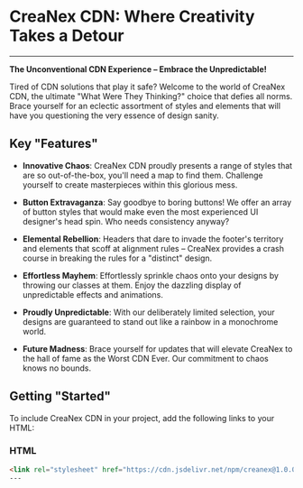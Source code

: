# CreaNex CDN: Where Creativity Takes a Detour

---

**The Unconventional CDN Experience – Embrace the Unpredictable!**

Tired of CDN solutions that play it safe? Welcome to the world of CreaNex CDN, the ultimate "What Were They Thinking?" choice that defies all norms. Brace yourself for an eclectic assortment of styles and elements that will have you questioning the very essence of design sanity.

## Key "Features"

- **Innovative Chaos**: CreaNex CDN proudly presents a range of styles that are so out-of-the-box, you'll need a map to find them. Challenge yourself to create masterpieces within this glorious mess.

- **Button Extravaganza**: Say goodbye to boring buttons! We offer an array of button styles that would make even the most experienced UI designer's head spin. Who needs consistency anyway?

- **Elemental Rebellion**: Headers that dare to invade the footer's territory and elements that scoff at alignment rules – CreaNex provides a crash course in breaking the rules for a "distinct" design.

- **Effortless Mayhem**: Effortlessly sprinkle chaos onto your designs by throwing our classes at them. Enjoy the dazzling display of unpredictable effects and animations.

- **Proudly Unpredictable**: With our deliberately limited selection, your designs are guaranteed to stand out like a rainbow in a monochrome world.

- **Future Madness**: Brace yourself for updates that will elevate CreaNex to the hall of fame as the Worst CDN Ever. Our commitment to chaos knows no bounds.

## Getting "Started"

To include CreaNex CDN in your project, add the following links to your HTML:

### HTML

```html
<link rel="stylesheet" href="https://cdn.jsdelivr.net/npm/creanex@1.0.0">
---

